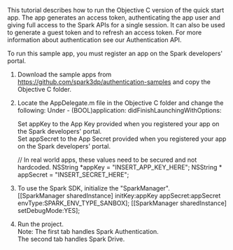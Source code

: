 This tutorial describes how to run the Objective C version of the quick start app.
The app generates an access token, authenticating the app user and giving full access to the Spark APIs for a single session.
It can also be used to generate a guest token and to refresh an access token. 
For more information about authentication see our Authentication API.

To run this sample app, you must register an app on the Spark developers' portal.

1. Download the sample apps from https://github.com/spark3dp/authentication-samples and copy the Objective C folder. 

2. Locate the AppDelegate.m file in the Objective C folder and change the following:
    Under - (BOOL)application: didFinishLaunchingWithOptions:

	Set appKey to the App Key provided when you registered your app on the Spark developers' portal.<br>
	Set appSecret to the App Secret provided when you registered your app on the Spark developers' portal.
	
	// In real world apps, these values need to be secured and not hardcoded.
	NSString *appKey = "INSERT_APP_KEY_HERE";
	NSString * appSecret = "INSERT_SECRET_HERE";

3.  To use the Spark SDK, initialize the "SparkManager".<br>
    [[SparkManager sharedInstance] initKey:appKey appSecret:appSecret envType:SPARK_ENV_TYPE_SANBOX];
    [[SparkManager sharedInstance] setDebugMode:YES];

4. Run the project.<br>
Note:
The first tab handles Spark Authentication.<br>
The second tab handles Spark Drive.

